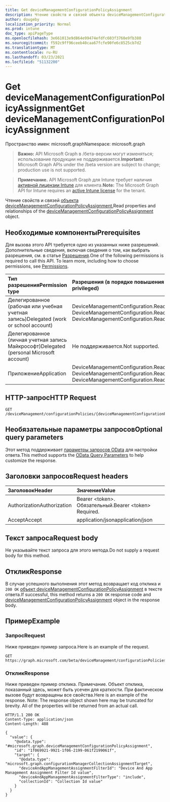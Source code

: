 ```yaml
---
title: Get deviceManagementConfigurationPolicyAssignment
description: Чтение свойств и связей объекта deviceManagementConfigurationPolicyAssignment.
author: dougeby
localization_priority: Normal
ms.prod: intune
doc_type: apiPageType
ms.openlocfilehash: 3e661013e9d864e99474efdfc603f3760e9fb380
ms.sourcegitcommit: f592c9ff96ceeb40caa67fcfe90fe6c8525cb7d2
ms.translationtype: MT
ms.contentlocale: ru-RU
ms.lasthandoff: 03/23/2021
ms.locfileid: "51132200"
---
```

# <a name="get-devicemanagementconfigurationpolicyassignment"></a><span data-ttu-id="09a40-103">Get deviceManagementConfigurationPolicyAssignment</span><span class="sxs-lookup"><span data-stu-id="09a40-103">Get deviceManagementConfigurationPolicyAssignment</span></span>

<span data-ttu-id="09a40-104">Пространство имен: microsoft.graph</span><span class="sxs-lookup"><span data-stu-id="09a40-104">Namespace: microsoft.graph</span></span>

> <span data-ttu-id="09a40-105">**Важно:** API Microsoft Graph в /бета-версии могут изменяться; использование продукции не поддерживается.</span><span class="sxs-lookup"><span data-stu-id="09a40-105">**Important:** Microsoft Graph APIs under the /beta version are subject to change; production use is not supported.</span></span>

> <span data-ttu-id="09a40-106">**Примечание.** API Microsoft Graph для Intune требует наличия [активной лицензии Intune](https://go.microsoft.com/fwlink/?linkid=839381) для клиента.</span><span class="sxs-lookup"><span data-stu-id="09a40-106">**Note:** The Microsoft Graph API for Intune requires an [active Intune license](https://go.microsoft.com/fwlink/?linkid=839381) for the tenant.</span></span>

<span data-ttu-id="09a40-107">Чтение свойств и связей [объекта deviceManagementConfigurationPolicyAssignment.](../resources/intune-deviceconfigv2-devicemanagementconfigurationpolicyassignment.md)</span><span class="sxs-lookup"><span data-stu-id="09a40-107">Read properties and relationships of the [deviceManagementConfigurationPolicyAssignment](../resources/intune-deviceconfigv2-devicemanagementconfigurationpolicyassignment.md) object.</span></span>

## <a name="prerequisites"></a><span data-ttu-id="09a40-108">Необходимые компоненты</span><span class="sxs-lookup"><span data-stu-id="09a40-108">Prerequisites</span></span>
<span data-ttu-id="09a40-p101">Для вызова этого API требуется одно из указанных ниже разрешений. Дополнительные сведения, включая сведения о том, как выбрать разрешения, см. в статье [Разрешения](/graph/permissions-reference).</span><span class="sxs-lookup"><span data-stu-id="09a40-p101">One of the following permissions is required to call this API. To learn more, including how to choose permissions, see [Permissions](/graph/permissions-reference).</span></span>

|<span data-ttu-id="09a40-111">Тип разрешения</span><span class="sxs-lookup"><span data-stu-id="09a40-111">Permission type</span></span>|<span data-ttu-id="09a40-112">Разрешения (в порядке повышения привилегий)</span><span class="sxs-lookup"><span data-stu-id="09a40-112">Permissions (from least to most privileged)</span></span>|
|:---|:---|
|<span data-ttu-id="09a40-113">Делегированное (рабочая или учебная учетная запись)</span><span class="sxs-lookup"><span data-stu-id="09a40-113">Delegated (work or school account)</span></span>|<span data-ttu-id="09a40-114">DeviceManagementConfiguration.Read.All, DeviceManagementConfiguration.ReadWrite.All</span><span class="sxs-lookup"><span data-stu-id="09a40-114">DeviceManagementConfiguration.Read.All, DeviceManagementConfiguration.ReadWrite.All</span></span>|
|<span data-ttu-id="09a40-115">Делегированное (личная учетная запись Майкрософт)</span><span class="sxs-lookup"><span data-stu-id="09a40-115">Delegated (personal Microsoft account)</span></span>|<span data-ttu-id="09a40-116">Не поддерживается.</span><span class="sxs-lookup"><span data-stu-id="09a40-116">Not supported.</span></span>|
|<span data-ttu-id="09a40-117">Приложение</span><span class="sxs-lookup"><span data-stu-id="09a40-117">Application</span></span>|<span data-ttu-id="09a40-118">DeviceManagementConfiguration.Read.All, DeviceManagementConfiguration.ReadWrite.All</span><span class="sxs-lookup"><span data-stu-id="09a40-118">DeviceManagementConfiguration.Read.All, DeviceManagementConfiguration.ReadWrite.All</span></span>|

## <a name="http-request"></a><span data-ttu-id="09a40-119">HTTP-запрос</span><span class="sxs-lookup"><span data-stu-id="09a40-119">HTTP Request</span></span>
<!-- {
  "blockType": "ignored"
}
-->
``` http
GET /deviceManagement/configurationPolicies/{deviceManagementConfigurationPolicyId}/assignments/{deviceManagementConfigurationPolicyAssignmentId}
```

## <a name="optional-query-parameters"></a><span data-ttu-id="09a40-120">Необязательные параметры запросов</span><span class="sxs-lookup"><span data-stu-id="09a40-120">Optional query parameters</span></span>
<span data-ttu-id="09a40-121">Этот метод поддерживает [параметры запросов OData](/graph/query-parameters) для настройки ответа.</span><span class="sxs-lookup"><span data-stu-id="09a40-121">This method supports the [OData Query Parameters](/graph/query-parameters) to help customize the response.</span></span>

## <a name="request-headers"></a><span data-ttu-id="09a40-122">Заголовки запросов</span><span class="sxs-lookup"><span data-stu-id="09a40-122">Request headers</span></span>
|<span data-ttu-id="09a40-123">Заголовок</span><span class="sxs-lookup"><span data-stu-id="09a40-123">Header</span></span>|<span data-ttu-id="09a40-124">Значение</span><span class="sxs-lookup"><span data-stu-id="09a40-124">Value</span></span>|
|:---|:---|
|<span data-ttu-id="09a40-125">Authorization</span><span class="sxs-lookup"><span data-stu-id="09a40-125">Authorization</span></span>|<span data-ttu-id="09a40-126">Bearer &lt;token&gt;. Обязательный.</span><span class="sxs-lookup"><span data-stu-id="09a40-126">Bearer &lt;token&gt; Required.</span></span>|
|<span data-ttu-id="09a40-127">Accept</span><span class="sxs-lookup"><span data-stu-id="09a40-127">Accept</span></span>|<span data-ttu-id="09a40-128">application/json</span><span class="sxs-lookup"><span data-stu-id="09a40-128">application/json</span></span>|

## <a name="request-body"></a><span data-ttu-id="09a40-129">Текст запроса</span><span class="sxs-lookup"><span data-stu-id="09a40-129">Request body</span></span>
<span data-ttu-id="09a40-130">Не указывайте текст запроса для этого метода.</span><span class="sxs-lookup"><span data-stu-id="09a40-130">Do not supply a request body for this method.</span></span>

## <a name="response"></a><span data-ttu-id="09a40-131">Отклик</span><span class="sxs-lookup"><span data-stu-id="09a40-131">Response</span></span>
<span data-ttu-id="09a40-132">В случае успешного выполнения этот метод возвращает код отклика и `200 OK` [объект deviceManagementConfigurationPolicyAssignment](../resources/intune-deviceconfigv2-devicemanagementconfigurationpolicyassignment.md) в тексте ответа.</span><span class="sxs-lookup"><span data-stu-id="09a40-132">If successful, this method returns a `200 OK` response code and [deviceManagementConfigurationPolicyAssignment](../resources/intune-deviceconfigv2-devicemanagementconfigurationpolicyassignment.md) object in the response body.</span></span>

## <a name="example"></a><span data-ttu-id="09a40-133">Пример</span><span class="sxs-lookup"><span data-stu-id="09a40-133">Example</span></span>

### <a name="request"></a><span data-ttu-id="09a40-134">Запрос</span><span class="sxs-lookup"><span data-stu-id="09a40-134">Request</span></span>
<span data-ttu-id="09a40-135">Ниже приведен пример запроса.</span><span class="sxs-lookup"><span data-stu-id="09a40-135">Here is an example of the request.</span></span>
``` http
GET https://graph.microsoft.com/beta/deviceManagement/configurationPolicies/{deviceManagementConfigurationPolicyId}/assignments/{deviceManagementConfigurationPolicyAssignmentId}
```

### <a name="response"></a><span data-ttu-id="09a40-136">Отклик</span><span class="sxs-lookup"><span data-stu-id="09a40-136">Response</span></span>
<span data-ttu-id="09a40-p102">Ниже приведен пример отклика. Примечание. Объект отклика, показанный здесь, может быть усечен для краткости. При фактическом вызове будут возвращены все свойства.</span><span class="sxs-lookup"><span data-stu-id="09a40-p102">Here is an example of the response. Note: The response object shown here may be truncated for brevity. All of the properties will be returned from an actual call.</span></span>
``` http
HTTP/1.1 200 OK
Content-Type: application/json
Content-Length: 488

{
  "value": {
    "@odata.type": "#microsoft.graph.deviceManagementConfigurationPolicyAssignment",
    "id": "1f069921-9921-1f06-2199-061f2199061f",
    "target": {
      "@odata.type": "microsoft.graph.configurationManagerCollectionAssignmentTarget",
      "deviceAndAppManagementAssignmentFilterId": "Device And App Management Assignment Filter Id value",
      "deviceAndAppManagementAssignmentFilterType": "include",
      "collectionId": "Collection Id value"
    }
  }
}
```




